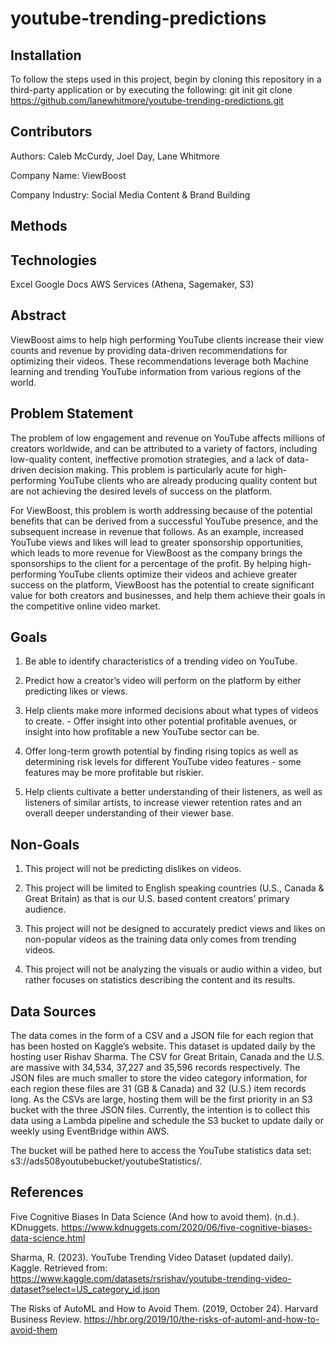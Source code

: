 # youtube-trending-predictions

## Installation
To follow the steps used in this project, begin by cloning this repository in a third-party application or by executing the following:
git init
git clone https://github.com/lanewhitmore/youtube-trending-predictions.git

## Contributors
Authors: Caleb McCurdy, Joel Day, Lane Whitmore

Company Name: ViewBoost

Company Industry: Social Media Content & Brand Building

## Methods

## Technologies
Excel
Google Docs
AWS Services (Athena, Sagemaker, S3)

## Abstract
ViewBoost aims to help high performing YouTube clients increase their view counts and revenue by providing data-driven recommendations for optimizing their videos. These recommendations leverage both Machine learning and trending YouTube information from various regions of the world. 

## Problem Statement
The problem of low engagement and revenue on YouTube affects millions of creators worldwide, and can be attributed to a variety of factors, including low-quality content, ineffective promotion strategies, and a lack of data-driven decision making. This problem is particularly acute for high-performing YouTube clients who are already producing quality content but are not achieving the desired levels of success on the platform.

For ViewBoost, this problem is worth addressing because of the potential benefits that can be derived from a successful YouTube presence, and the subsequent increase in revenue that follows. As an example, increased YouTube views and likes will lead to greater sponsorship opportunities, which leads to more revenue for ViewBoost as the company brings the sponsorships to the client for a percentage of the profit. By helping high-performing YouTube clients optimize their videos and achieve greater success on the platform, ViewBoost has the potential to create significant value for both creators and businesses, and help them achieve their goals in the competitive online video market.

## Goals
1. Be able to identify characteristics of a trending video on YouTube.

2. Predict how a creator’s video will perform on the platform by either predicting likes or views.

3. Help clients make more informed decisions about what types of videos to create.  - Offer insight into other potential profitable avenues, or insight into how profitable a new YouTube sector can be. 

4. Offer long-term growth potential by finding rising topics as well as determining risk levels for different YouTube video features - some features may be more profitable but riskier. 

5. Help clients cultivate a better understanding of their listeners, as well as listeners of similar artists, to increase viewer retention rates and an overall deeper understanding of their viewer base. 


## Non-Goals
1. This project will not be predicting dislikes on videos.

2. This project will be limited to English speaking countries (U.S., Canada & Great Britain) as that is our U.S. based content creators’ primary audience.

3. This project will not be designed to accurately predict views and likes on non-popular videos as the training data only comes from trending videos.

4. This project will not be analyzing the visuals or audio within a video, but rather focuses on statistics describing the content and its results.


## Data Sources
The data comes in the form of a CSV and a JSON file for each region that has been hosted on Kaggle’s website. This dataset is updated daily by the hosting user Rishav Sharma. The CSV for Great Britain, Canada and the U.S. are massive with 34,534, 37,227 and 35,596 records respectively. The JSON files are much smaller to store the video category information, for each region these files are 31 (GB & Canada) and 32 (U.S.) item records long. As the CSVs are large, hosting them will be the first priority in an S3 bucket with the three JSON files. Currently, the intention is to collect this data using a Lambda pipeline and schedule the S3 bucket to update daily or weekly using EventBridge within AWS. 

The bucket will be pathed here to access the YouTube statistics data set: s3://ads508youtubebucket/youtubeStatistics/.

## References
Five Cognitive Biases In Data Science (And how to avoid them). (n.d.). KDnuggets. 
https://www.kdnuggets.com/2020/06/five-cognitive-biases-data-science.html

Sharma, R. (2023). YouTube Trending Video Dataset (updated daily). Kaggle. Retrieved from: 
https://www.kaggle.com/datasets/rsrishav/youtube-trending-video-dataset?select=US_category_id.json

The Risks of AutoML and How to Avoid Them. (2019, October 24). Harvard Business Review. 
https://hbr.org/2019/10/the-risks-of-automl-and-how-to-avoid-them

